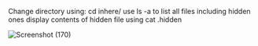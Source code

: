 Change directory using: cd inhere/
use ls -a to list all files including hidden ones
display contents of hidden file using cat .hidden

![Screenshot (170)](https://github.com/user-attachments/assets/68ea5d4d-289b-44f1-8660-ea23c356d14f)
